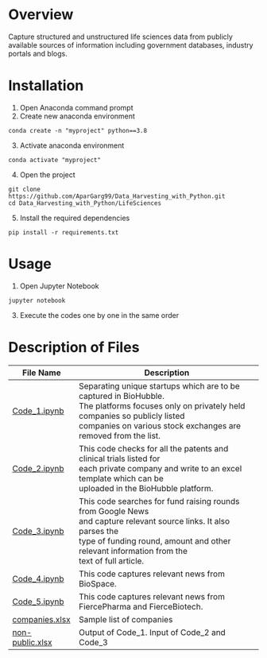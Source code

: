 # Overview
Capture structured and unstructured life sciences data from publicly available sources of information including government databases, industry portals and blogs.

# Installation
1. Open Anaconda command prompt
2. Create new anaconda environment
```
conda create -n "myproject" python==3.8
```
3. Activate anaconda environment
```
conda activate "myproject"
```
4. Open the project
```
git clone https://github.com/AparGarg99/Data_Harvesting_with_Python.git
cd Data_Harvesting_with_Python/LifeSciences
```
5. Install the required dependencies
```
pip install -r requirements.txt
```
# Usage
1. Open Jupyter Notebook
```
jupyter notebook
```
3. Execute the codes one by one in the same order

# Description of Files

File Name                                                                                            |  Description
-----------------                                                                                    |--------------------------------------------------------------------------
[Code_1.ipynb](https://github.com/AparGarg99/Data_Harvesting_with_Python/blob/master/LifeSciences/Code_1.ipynb)     |  Separating unique startups which are to be captured in BioHubble.<br /> The platforms focuses only on privately held companies so publicly listed<br />companies on various stock exchanges are removed from the list.
[Code_2.ipynb](https://github.com/AparGarg99/Data_Harvesting_with_Python/blob/master/LifeSciences/Code_2.ipynb)     |  This code checks for all the patents and clinical trials listed for<br />each private company and write to an excel template which can be<br />uploaded in the BioHubble platform.
[Code_3.ipynb](https://github.com/AparGarg99/Data_Harvesting_with_Python/blob/master/LifeSciences/Code_3.ipynb)     |  This code searches for fund raising rounds from Google News<br /> and capture relevant source links. It also parses the <br />type of funding round, amount and other relevant information from the<br />text of full article. 
[Code_4.ipynb](https://github.com/AparGarg99/Data_Harvesting_with_Python/blob/master/LifeSciences/Code_4.ipynb)     |  This code captures relevant news from BioSpace.
[Code_5.ipynb](https://github.com/AparGarg99/Data_Harvesting_with_Python/blob/master/LifeSciences/Code_5.ipynb)     |  This code captures relevant news from FiercePharma and FierceBiotech.
[companies.xlsx](https://github.com/AparGarg99/Data_Harvesting_with_Python/blob/master/LifeSciences/companies.xlsx) |  Sample list of companies
[non-public.xlsx](https://github.com/AparGarg99/Data_Harvesting_with_Python/blob/master/LifeSciences/non-public.xlsx) | Output of Code_1. Input of Code_2 and Code_3

